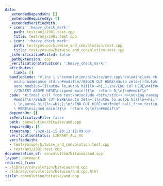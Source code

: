 ```yaml
---
data:
  _extendedDependsOn: []
  _extendedRequiredBy: []
  _extendedVerifiedWith:
  - icon: ':heavy_check_mark:'
    path: test/aoj/2981.test.cpp
    title: test/aoj/2981.test.cpp
  - icon: ':heavy_check_mark:'
    path: test/yosupo/bitwise_and_convolution.test.cpp
    title: test/yosupo/bitwise_and_convolution.test.cpp
  _isVerificationFailed: false
  _pathExtension: cpp
  _verificationStatusIcon: ':heavy_check_mark:'
  attributes:
    links: []
  bundledCode: "#line 1 \"convolution/bitwise/and.cpp\"\n\n#include <bits/stdc++.h>\n\
    using namespace std;\n#endif\n//BEGIN CUT HERE\nauto zeta=[](auto& lo,auto& hi){lo+=hi;};\n\
    auto moebius=[](auto& lo,auto& hi){lo-=hi;};\n//END CUT HERE\n#ifndef call_from_test\n\
    //INSERT ABOVE HERE\nsigned main(){\n  return 0;\n}\n#endif\n"
  code: "#ifndef call_from_test\n#include <bits/stdc++.h>\nusing namespace std;\n\
    #endif\n//BEGIN CUT HERE\nauto zeta=[](auto& lo,auto& hi){lo+=hi;};\nauto moebius=[](auto&\
    \ lo,auto& hi){lo-=hi;};\n//END CUT HERE\n#ifndef call_from_test\n//INSERT ABOVE\
    \ HERE\nsigned main(){\n  return 0;\n}\n#endif\n"
  dependsOn: []
  isVerificationFile: false
  path: convolution/bitwise/and.cpp
  requiredBy: []
  timestamp: '2020-11-15 20:13:12+09:00'
  verificationStatus: LIBRARY_ALL_AC
  verifiedWith:
  - test/yosupo/bitwise_and_convolution.test.cpp
  - test/aoj/2981.test.cpp
documentation_of: convolution/bitwise/and.cpp
layout: document
redirect_from:
- /library/convolution/bitwise/and.cpp
- /library/convolution/bitwise/and.cpp.html
title: convolution/bitwise/and.cpp
---
```

